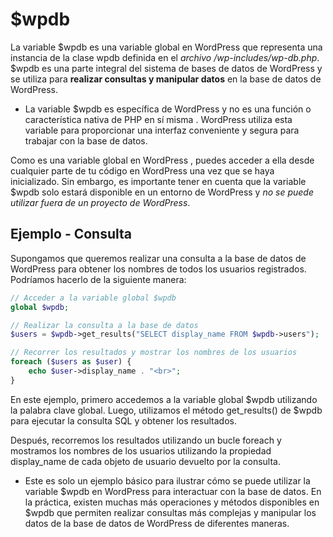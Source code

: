 # $wpdb
La variable $wpdb es una variable global en WordPress que representa una instancia de la clase wpdb definida en el *archivo /wp-includes/wp-db.php*. $wpdb es una parte integral del sistema de bases de datos de WordPress y se utiliza para **realizar consultas y manipular datos** en la base de datos de WordPress.

+ La variable $wpdb es específica de WordPress y no es una función o característica nativa de PHP en sí misma . WordPress utiliza esta variable para proporcionar una interfaz conveniente y segura para trabajar con la base de datos.

Como es una variable global en WordPress , puedes acceder a ella desde cualquier parte de tu código en WordPress una vez que se haya inicializado. Sin embargo, es importante tener en cuenta que la variable $wpdb solo estará disponible en un entorno de WordPress y *no se puede utilizar fuera de un proyecto de WordPress*.
## Ejemplo - Consulta
Supongamos que queremos realizar una consulta a la base de datos de WordPress para obtener los nombres de todos los usuarios registrados. Podríamos hacerlo de la siguiente manera:
``` php
// Acceder a la variable global $wpdb
global $wpdb;

// Realizar la consulta a la base de datos
$users = $wpdb->get_results("SELECT display_name FROM $wpdb->users");

// Recorrer los resultados y mostrar los nombres de los usuarios
foreach ($users as $user) {
    echo $user->display_name . "<br>";
}
```
En este ejemplo, primero accedemos a la variable global $wpdb utilizando la palabra clave global. Luego, utilizamos el método get_results() de $wpdb para ejecutar la consulta SQL y obtener los resultados.

Después, recorremos los resultados utilizando un bucle foreach y mostramos los nombres de los usuarios utilizando la propiedad display_name de cada objeto de usuario devuelto por la consulta.

+ Este es solo un ejemplo básico para ilustrar cómo se puede utilizar la variable $wpdb en WordPress para interactuar con la base de datos. En la práctica, existen muchas más operaciones y métodos disponibles en $wpdb que permiten realizar consultas más complejas y manipular los datos de la base de datos de WordPress de diferentes maneras.